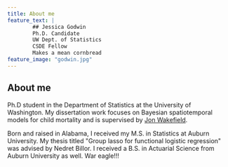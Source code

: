 ```yaml
---
title: About me
feature_text: |
        ## Jessica Godwin
        Ph.D. Candidate
        UW Dept. of Statistics
        CSDE Fellow
        Makes a mean cornbread
feature_image: "godwin.jpg"
---
```


## About me
Ph.D student in the Department of Statistics at the University of Washington. My dissertation work focuses on Bayesian spatiotemporal models for child mortality and is supervised by [Jon Wakefield](https://faculty.washington.edu/jonno/).

Born and raised in Alabama, I received my M.S. in Statistics at Auburn University. My thesis titled "Group lasso for functional logistic regression" was advised by Nedret Billor. I received a B.S. in Actuarial Science from Auburn University as well. War eagle!!!
